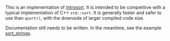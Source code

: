 This is an implementation of [Introsort](https://en.wikipedia.org/wiki/Introsort). It is intended to be competitive with a typical implementation of C++ `std::sort`. It is generally faster and safer to use than `qsort()`, with the downside of larger compiled code size.

Documentation still needs to be written. In the meantime, see the example [sort\_strings](../../../examples/pottery/sort_strings/).

